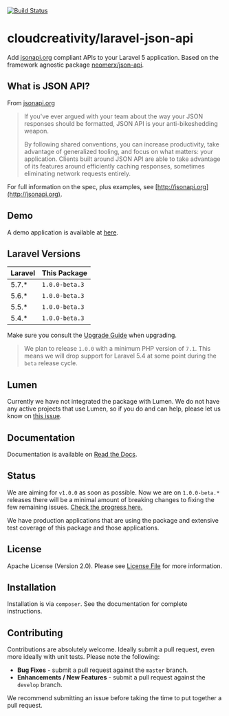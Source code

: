 [![Build Status](https://travis-ci.org/cloudcreativity/laravel-json-api.svg?branch=master)](https://travis-ci.org/cloudcreativity/laravel-json-api)

# cloudcreativity/laravel-json-api

Add [jsonapi.org](http://jsonapi.org) compliant APIs to your Laravel 5 application. 
Based on the framework agnostic package [neomerx/json-api](https://github.com/neomerx/json-api).

## What is JSON API?

From [jsonapi.org](http://jsonapi.org)

> If you've ever argued with your team about the way your JSON responses should be formatted, JSON API is your 
anti-bikeshedding weapon.
>
> By following shared conventions, you can increase productivity, take advantage of generalized tooling, and focus 
on what matters: your application. Clients built around JSON API are able to take advantage of its features around 
efficiently caching responses, sometimes eliminating network requests entirely.

For full information on the spec, plus examples, see [http://jsonapi.org](http://jsonapi.org).

## Demo

A demo application is available at [here](https://github.com/cloudcreativity/demo-laravel-json-api).

## Laravel Versions

| Laravel | This Package |
| --- | --- |
| 5.7.* | `1.0.0-beta.3` |
| 5.6.* | `1.0.0-beta.3` |
| 5.5.* | `1.0.0-beta.3` |
| 5.4.* | `1.0.0-beta.3` |

Make sure you consult the [Upgrade Guide](http://laravel-json-api.readthedocs.io/en/latest/upgrade/) when upgrading.

> We plan to release `1.0.0` with a minimum PHP version of `7.1`. This means we will drop support for Laravel 5.4
at some point during the `beta` release cycle.

## Lumen

Currently we have not integrated the package with Lumen. We do not have any active projects that use Lumen,
so if you do and can help, please let us know on
[this issue](https://github.com/cloudcreativity/laravel-json-api/issues/61).

## Documentation

Documentation is available on [Read the Docs](http://laravel-json-api.readthedocs.io/en/latest/).

## Status

We are aiming for `v1.0.0` as soon as possible. Now we are on `1.0.0-beta.*` releases there will be a minimal
amount of breaking changes to fixing the few remaining issues.
[Check the progress here.](https://github.com/cloudcreativity/laravel-json-api/milestone/2)

We have production applications that are using the package and extensive test coverage of this package and
those applications.

## License

Apache License (Version 2.0). Please see [License File](LICENSE) for more information.

## Installation

Installation is via `composer`. See the documentation for complete instructions.

## Contributing

Contributions are absolutely welcome. Ideally submit a pull request, even more ideally with unit tests. 
Please note the following:

- **Bug Fixes** - submit a pull request against the `master` branch.
- **Enhancements / New Features** - submit a pull request against the `develop` branch.

We recommend submitting an issue before taking the time to put together a pull request.
